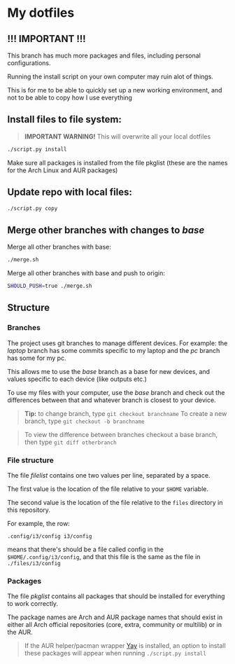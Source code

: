 # My dotfiles

## !!! IMPORTANT !!!

This branch has much more packages and files, including personal configurations.

Running the install script on your own computer may ruin alot of things.

This is for me to be able to quickly set up a new working environment, and not to be able to copy how I use everything

## Install files to file system:

> **IMPORTANT WARNING!** This will overwrite all your local dotfiles
```bash
./script.py install
```

Make sure all packages is installed from the file pkglist (these are the names for the Arch Linux and AUR packages)

## Update repo with local files:

```bash
./script.py copy
```

## Merge other branches with changes to *base*

Merge all other branches with base:

```bash
./merge.sh
```

Merge all other branches with base and push to origin:

```bash
SHOULD_PUSH=true ./merge.sh
```

## Structure

### Branches

The project uses git branches to manage different devices.
For example: the *laptop* branch has some commits specific to my laptop and the *pc* branch has some for my pc.

This allows me to use the *base* branch as a base for new devices, and values specific to each device (like outputs etc.)

To use my files with your computer, use the *base* branch and check out the differences between that and whatever branch is closest to your device.

> **Tip:** to change branch, type `git checkout branchname`
> To create a new branch, type `git checkout -b branchname`

> To view the difference between branches checkout a base branch, then type `git diff otherbranch`

### File structure

The file *filelist* contains one two values per line, separated by a space.


The first value is the location of the file relative to your `$HOME` variable.

The second value is the location of the file relative to the `files` directory in this repository.


For example, the row:
```
.config/i3/config i3/config
```
means that there's should be a file called config in the `$HOME/.config/i3/config`, and that this file is the same as the file in `./files/i3/config`

### Packages

The file *pkglist* contains all packages that should be installed for everything to work correctly.

The package names are Arch and AUR package names that should exist in either all Arch official repositories (core, extra, community or multilib) or in the AUR.

> If the AUR helper/pacman wrapper [Yay](https://github.com/Jguer/yay) is installed, an option to install these packages will appear when running `./script.py install`

